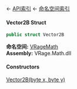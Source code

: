 ← [API索引](Api-Index) ← [命名空间索引](Namespace-Index)

#### Vector2B Struct

```csharp
public struct Vector2B
```

**命名空间:** [VRageMath](VRageMath)  
**Assembly:** VRage.Math.dll

#### Constructors

[Vector2B(byte x, byte y)](VRageMath.Vector2B..ctor)

> 

